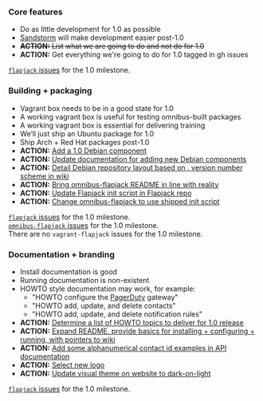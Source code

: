 ### Core features

- Do as little development for 1.0 as possible
- [Sandstorm](https://github.com/ali-graham/sandstorm) will make development easier post-1.0
- ~~**ACTION:** List what we are going to do and not do for 1.0~~
- **ACTION:** Get everything we're going to do for 1.0 tagged in gh issues

[`flapjack` issues](https://github.com/flpjck/flapjack/issues?direction=asc&milestone=1&page=1&sort=created&state=open) for the 1.0 milestone.

### Building + packaging

- Vagrant box needs to be in a good state for 1.0
- A working vagrant box is useful for testing omnibus-built packages
- A working vagrant box is essential for delivering training
- We’ll just ship an Ubuntu package for 1.0
- Ship Arch + Red Hat packages post-1.0
- **ACTION:** [Add a 1.0 Debian component](https://github.com/flpjck/packages.flapjack.io/issues/3)
- **ACTION:** [Update documentation for adding new Debian components](https://github.com/flpjck/packages.flapjack.io/issues/4)
- **ACTION:** [Detail Debian repository layout based on <major>.<minor> version number scheme in wiki](https://github.com/flpjck/packages.flapjack.io/issues/5)
- **ACTION:** [Bring omnibus-flapjack README in line with reality](https://github.com/flpjck/omnibus-flapjack/issues/8)
- **ACTION:** [Update Flapjack init script in Flapjack repo](https://github.com/flpjck/flapjack/issues/350)
- **ACTION:** [Change omnibus-flapjack to use shipped init script](https://github.com/flpjck/omnibus-flapjack/issues/9)

[`flapjack` issues](https://github.com/flpjck/flapjack/issues?direction=asc&milestone=1&page=1&sort=created&state=open) for the 1.0 milestone.    
[`omnibus-flapjack` issues](https://github.com/flpjck/omnibus-flapjack/issues?direction=asc&milestone=1&page=1&sort=created&state=open) for the 1.0 milestone.    
There are no `vagrant-flapjack` issues for the 1.0 milestone.

### Documentation + branding

- Install documentation is good
- Running documentation is non-existent
- HOWTO style documentation may work, for example:
  - "HOWTO configure the [PagerDuty](http://www.pagerduty.com/) gateway"
  - "HOWTO add, update, and delete contacts"
  - "HOWTO add, update, and delete notification rules"
- **ACTION:** [Determine a list of HOWTO topics to deliver for 1.0 release](https://github.com/flpjck/flapjack/issues/351)
- **ACTION:** [Expand README. provide basics for installing + configuring + running, with pointers to wiki](https://github.com/flpjck/flapjack/issues/352)
- **ACTION:** [Add some alphanumerical contact id examples in API documentation](https://github.com/flpjck/flapjack/issues/353)
- **ACTION:** [Select new logo](http://99designs.com.au/logo-design/contests/logo-wanted-flapjack-260396/entries?filter=allactive&sorting=rating)
- **ACTION:** [Update visual theme on website to dark-on-light](https://github.com/flpjck/flapjack/issues/354)

[`flapjack` issues](https://github.com/flpjck/flapjack/issues?direction=asc&milestone=1&page=1&sort=created&state=open) for the 1.0 milestone.